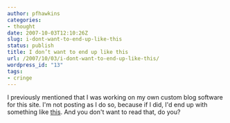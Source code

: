 ```yaml
---
author: pfhawkins
categories:
- thought
date: 2007-10-03T12:10:26Z
slug: i-dont-want-to-end-up-like-this
status: publish
title: I don’t want to end up like this
url: /2007/10/03/i-dont-want-to-end-up-like-this/
wordpress_id: "13"
tags:
- cringe
---
```


I previously mentioned that I was working on my own custom blog software for
this site. I'm not posting as I do so, because if I did, I'd end up with
something like [this](https://www.ftrain.com/archive_ftrainone_919746918.html).
And you don't want to read that, do you?

